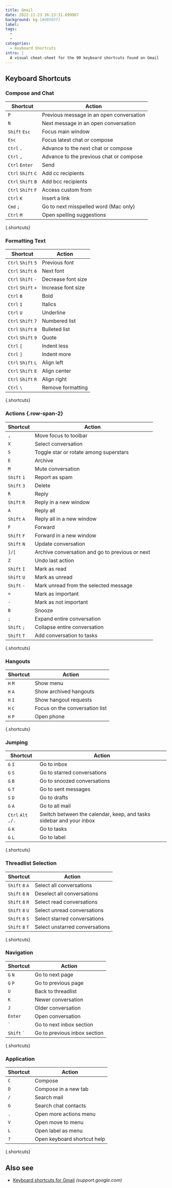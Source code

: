 ```yaml
---
title: Gmail
date: 2022-11-23 16:23:31.699967
background: bg-[#d8503f]
label:
tags:
  -
  -
categories:
  - Keyboard Shortcuts
intro: |
  A visual cheat-sheet for the 90 keyboard shortcuts found on Gmail
---
```


## Keyboard Shortcuts

### Compose and Chat

| Shortcut           | Action                                   |
| ------------------ | ---------------------------------------- |
| `P`                | Previous message in an open conversation |
| `N`                | Next message in an open conversation     |
| `Shift` `Esc`      | Focus main window                        |
| `Esc`              | Focus latest chat or compose             |
| `Ctrl` `.`         | Advance to the next chat or compose      |
| `Ctrl` `,`         | Advance to the previous chat or compose  |
| `Ctrl` `Enter`     | Send                                     |
| `Ctrl` `Shift` `C` | Add cc recipients                        |
| `Ctrl` `Shift` `B` | Add bcc recipients                       |
| `Ctrl` `Shift` `F` | Access custom from                       |
| `Ctrl` `K`         | Insert a link                            |
| `Cmd` `;`          | Go to next misspelled word (Mac only)    |
| `Ctrl` `M`         | Open spelling suggestions                |

{.shortcuts}

### Formatting Text

| Shortcut           | Action             |
| ------------------ | ------------------ |
| `Ctrl` `Shift` `5` | Previous font      |
| `Ctrl` `Shift` `6` | Next font          |
| `Ctrl` `Shift` `-` | Decrease font size |
| `Ctrl` `Shift` `+` | Increase font size |
| `Ctrl` `B`         | Bold               |
| `Ctrl` `I`         | Italics            |
| `Ctrl` `U`         | Underline          |
| `Ctrl` `Shift` `7` | Numbered list      |
| `Ctrl` `Shift` `8` | Bulleted list      |
| `Ctrl` `Shift` `9` | Quote              |
| `Ctrl` `[`         | Indent less        |
| `Ctrl` `]`         | Indent more        |
| `Ctrl` `Shift` `L` | Align left         |
| `Ctrl` `Shift` `E` | Align center       |
| `Ctrl` `Shift` `R` | Align right        |
| `Ctrl` `\`         | Remove formatting  |

{.shortcuts}

### Actions {.row-span-2}

| Shortcut    | Action                                          |
| ----------- | ----------------------------------------------- |
| `,`         | Move focus to toolbar                           |
| `X`         | Select conversation                             |
| `S`         | Toggle star or rotate among superstars          |
| `E`         | Archive                                         |
| `M`         | Mute conversation                               |
| `Shift` `1` | Report as spam                                  |
| `Shift` `3` | Delete                                          |
| `R`         | Reply                                           |
| `Shift` `R` | Reply in a new window                           |
| `A`         | Reply all                                       |
| `Shift` `A` | Reply all in a new window                       |
| `F`         | Forward                                         |
| `Shift` `F` | Forward in a new window                         |
| `Shift` `N` | Update conversation                             |
| `]/[`       | Archive conversation and go to previous or next |
| `Z`         | Undo last action                                |
| `Shift` `I` | Mark as read                                    |
| `Shift` `U` | Mark as unread                                  |
| `Shift` `-` | Mark unread from the selected message           |
| `=`         | Mark as important                               |
| `-`         | Mark as not important                           |
| `B`         | Snooze                                          |
| `;`         | Expand entire conversation                      |
| `Shift` `;` | Collapse entire conversation                    |
| `Shift` `T` | Add conversation to tasks                       |

{.shortcuts}

### Hangouts

| Shortcut | Action                         |
| -------- | ------------------------------ |
| `H` `M`  | Show menu                      |
| `H` `A`  | Show archived hangouts         |
| `H` `I`  | Show hangout requests          |
| `H` `C`  | Focus on the conversation list |
| `H` `P`  | Open phone                     |

{.shortcuts}

### Jumping

| Shortcut           | Action                                                              |
| ------------------ | ------------------------------------------------------------------- |
| `G` `I`            | Go to inbox                                                         |
| `G` `S`            | Go to starred conversations                                         |
| `G` `B`            | Go to snoozed conversations                                         |
| `G` `T`            | Go to sent messages                                                 |
| `S` `D`            | Go to drafts                                                        |
| `G` `A`            | Go to all mail                                                      |
| `Ctrl` `Alt` `,/.` | Switch between the calendar, keep, and tasks sidebar and your inbox |
| `G` `K`            | Go to tasks                                                         |
| `G` `L`            | Go to label                                                         |

{.shortcuts}

### Threadlist Selection

| Shortcut        | Action                         |
| --------------- | ------------------------------ |
| `Shift` `8` `A` | Select all conversations       |
| `Shift` `8` `N` | Deselect all conversations     |
| `Shift` `8` `R` | Select read conversations      |
| `Shift` `8` `U` | Select unread conversations    |
| `Shift` `8` `S` | Select starred conversations   |
| `Shift` `8` `T` | Select unstarred conversations |

{.shortcuts}

### Navigation

| Shortcut                | Action                       |
| ----------------------- | ---------------------------- |
| `G` `N`                 | Go to next page              |
| `G` `P`                 | Go to previous page          |
| `U`                     | Back to threadlist           |
| `K`                     | Newer conversation           |
| `J`                     | Older conversation           |
| `Enter`                 | Open conversation            |
| <code>\`</code>         | Go to next inbox section     |
| `Shift` <code>\`</code> | Go to previous inbox section |

{.shortcuts}

### Application

| Shortcut | Action                      |
| -------- | --------------------------- |
| `C`      | Compose                     |
| `D`      | Compose in a new tab        |
| `/`      | Search mail                 |
| `G`      | Search chat contacts        |
| `.`      | Open more actions menu      |
| `V`      | Open move to menu           |
| `L`      | Open label as menu          |
| `?`      | Open keyboard shortcut help |

{.shortcuts}

## Also see

- [Keyboard shortcuts for Gmail](https://support.google.com/mail/answer/6594?hl=en) _(support.google.com)_

